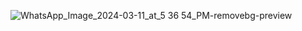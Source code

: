 ![WhatsApp_Image_2024-03-11_at_5 36 54_PM-removebg-preview](https://github.com/user-attachments/assets/d90c354a-de23-4d58-a52f-f4cd868c5137)
